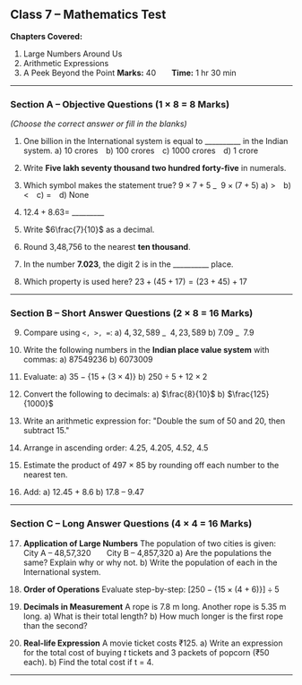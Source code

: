 ## **Class 7 – Mathematics Test**

**Chapters Covered:**

1. Large Numbers Around Us
2. Arithmetic Expressions
3. A Peek Beyond the Point
   **Marks:** 40  **Time:** 1 hr 30 min

---

### **Section A – Objective Questions** (1 × 8 = 8 Marks)

*(Choose the correct answer or fill in the blanks)*

1. One billion in the International system is equal to \_\_\_\_\_\_\_\_\_\_ in the Indian system.
   a) 10 crores b) 100 crores c) 1000 crores d) 1 crore

2. Write **Five lakh seventy thousand two hundred forty-five** in numerals.

3. Which symbol makes the statement true?
   $9 \times 7 + 5 \ \_\  \ 9 \times (7 + 5)$
   a) > b) < c) = d) None

4. $12.4 + 8.63 =$ \_\_\_\_\_\_\_\_\_

5. Write $6\frac{7}{10}$ as a decimal.

6. Round 3,48,756 to the nearest **ten thousand**.

7. In the number **7.023**, the digit 2 is in the \_\_\_\_\_\_\_\_\_\_ place.

8. Which property is used here?
   $23 + (45 + 17) = (23 + 45) + 17$

---

### **Section B – Short Answer Questions** (2 × 8 = 16 Marks)

9. Compare using `<, >, =`:
   a) $4,32,589 \ \_\  \ 4,23,589$
   b) $7.09 \ \_\  \ 7.9$

10. Write the following numbers in the **Indian place value system** with commas:
    a) 87549236
    b) 6073009

11. Evaluate:
    a) $35 - \{ 15 + (3 \times 4) \}$
    b) $250 \div 5 + 12 \times 2$

12. Convert the following to decimals:
    a) $\frac{8}{10}$
    b) $\frac{125}{1000}$

13. Write an arithmetic expression for:
    "Double the sum of 50 and 20, then subtract 15."

14. Arrange in ascending order:
    4.25, 4.205, 4.52, 4.5

15. Estimate the product of 497 × 85 by rounding off each number to the nearest ten.

16. Add:
    a) 12.45 + 8.6
    b) 17.8 – 9.47

---

### **Section C – Long Answer Questions** (4 × 4 = 16 Marks)

17. **Application of Large Numbers**
    The population of two cities is given:
    City A – 48,57,320  City B – 4,857,320
    a) Are the populations the same? Explain why or why not.
    b) Write the population of each in the International system.

18. **Order of Operations**
    Evaluate step-by-step:
    $[ 250 - \{ 15 \times ( 4 + 6 ) \} ] \div 5$

19. **Decimals in Measurement**
    A rope is 7.8 m long. Another rope is 5.35 m long.
    a) What is their total length?
    b) How much longer is the first rope than the second?

20. **Real-life Expression**
    A movie ticket costs ₹125.
    a) Write an expression for the total cost of buying *t* tickets and 3 packets of popcorn (₹50 each).
    b) Find the total cost if t = 4.

---

